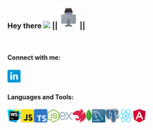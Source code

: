 ### Hey there <img src="https://media.giphy.com/media/hvRJCLFzcasrR4ia7z/giphy.gif" width="25px"> ||<img src="https://raw.githubusercontent.com/LLpanov/LLpanov/main/icons/personal.png" width="50px">||
<br/>  

#### Connect with me:

<a href="https://www.linkedin.com/in/leonid-panov-a814aa23b/">
  <img align="left" alt="LinkedIn" width="30px" src="https://github.com/LLpanov/LLpanov/blob/main/icons/linkedin.png" />
</a>


<br/>
<br/>

#### Languages and Tools:

<a href="https://raw.githubusercontent.com/LLpanov/LLpanov/main/icons/WebStorm.png">
  <img align="left" height="30px" title="WebStorm"  src="https://raw.githubusercontent.com/LLpanov/LLpanov/main/icons/WebStorm.png"/>
</a>
<a>
  <img align="left" height="30px" title="JavaScript" src="https://raw.githubusercontent.com/LLpanov/LLpanov/main/icons/JavaScript.png"/>
</a>
<a>
  <img align="left" height="30px" title="TypeScript" src="https://raw.githubusercontent.com/LLpanov/LLpanov/main/icons/TypeScript.png"/>
</a>
<a>
  <img align="left" height="30px" title="NodeJs" src="https://raw.githubusercontent.com/LLpanov/LLpanov/main/icons/nodeJs.png"/>
</a>
<a>
  <img align="left" height="30px" title="expressJS" src="https://raw.githubusercontent.com/LLpanov/LLpanov/main/icons/icons8-express-js-480.png"/>
</a>
<a>
  <img align="left" height="30px" title="NestJS" src="https://raw.githubusercontent.com/LLpanov/LLpanov/main/icons/nestjs.png"/>
</a>
<a>
  <img align="left" height="30px" title="MongoDB" src="https://github.com/LLpanov/LLpanov/blob/main/icons/MongoDB.png"/>
</a>
<a>
  <img align="left" height="30px" title="MySQL"  src="https://raw.githubusercontent.com/LLpanov/LLpanov/main/icons/MySQL.png"/>
</a>
<a>
  <img align="left" height="30px" title="PostgreSQL"  src="https://raw.githubusercontent.com/LLpanov/LLpanov/main/icons/postgreess.png"/>
</a>
<a>
  <img align="left" height="30px" title="React"  src="https://raw.githubusercontent.com/LLpanov/LLpanov/main/icons/React.png"/>
</a>
<a>
  <img align="left" height="30px" title="Angular"  src="https://raw.githubusercontent.com/LLpanov/LLpanov/main/icons/Angular.png"/>
</a>

